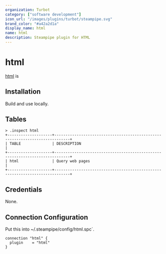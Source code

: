 ```yaml
---
organization: Turbot
category: ["software development"]
icon_url: "/images/plugins/turbot/steampipe.svg"
brand_color: "#a42a2d1a"
display_name: html
name: html
description: Steampipe plugin for HTML
---
```


# html

[html]() is 


## Installation

Build and use locally.


## Tables

```
> .inspect html
+--------------------+-----------------------------------------------------------------------------+
| TABLE              | DESCRIPTION                                                                 |
+--------------------+-----------------------------------------------------------------------------+
| html               | Query web pages                                                             |
+--------------------+-----------------------------------------------------------------------------+
```

## Credentials

None.

## Connection Configuration

Put this into ~/.steampipe/config/html.spc`.

```
connection "html" {
  plugin    = "html"
}
```
